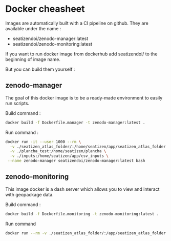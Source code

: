 # Docker cheasheet

Images are automatically built with a CI pipeline on github. They are available under the name :
* seatizendoi/zenodo-manager:latest
* seatizendoi/zenodo-monitoring:latest

If you want to run docker image from dockerhub add seatizendoi/ to the beginning of image name.

But you can build them yourself :

## zenodo-manager

The goal of this docker image is to be a ready-made environment to easily run scripts.

Build command :

```bash
docker build -f Dockerfile.manager -t zenodo-manager:latest .
```

Run command :
```bash
docker run -it --user 1000 --rm \
  -v ./seatizen_atlas_folder/:/home/seatizen/app/seatizen_atlas_folder \
  -v ./plancha_test:/home/seatizen/plancha \
  -v ./inputs:/home/seatizen/app/csv_inputs \
 --name zenodo-manager seatizendoi/zenodo-manager:latest bash
```

## zenodo-monitoring

This image docker is a dash server which allows you to view and interact with geopackage data.

Build command :
```bash
docker build -f Dockerfile.monitoring -t zenodo-monitoring:latest .
```

Run command
```bash
docker run --rm -v ./seatizen_atlas_folder/:/app/seatizen_atlas_folder --name zenodo-monitoring -p 8050:8050 seatizendoi/zenodo-monitoring:latest
```